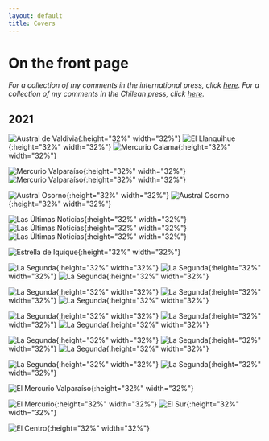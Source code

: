 ```yaml
---
layout: default
title: Covers
---
```


<h1>On the front page</h1>

*For a collection of my comments in the international press, click [here](https://kennethbunker.github.io/press). For a collection of my comments in the Chilean press, click [here](https://kennethbunker.github.io/prensa).*


## 2021

![Austral de Valdivia](/img/20211212%20-%20AustralValdivia.png){:height="32%" width="32%"} ![El Llanquihue](/img/20211212%20-%20El_Llanquihue.png){:height="32%" width="32%"} ![Mercurio Calama](/img/20211212%20-%20MercurioCalama.png){:height="32%" width="32%"}

![Mercurio Valparaíso](/img/20211212%20-%20MercurioValpo.png){:height="32%" width="32%"} ![Mercurio Valparaíso](/img/20210411%20-%20MercurioValpo.png){:height="32%" width="32%"}

![Austral Osorno](/img/20211212%20-%20AustralOsorno.png){:height="32%" width="32%"} ![Austral Osorno](/img/20210411%20-%20AustralOsorno.png){:height="32%" width="32%"}

![Las Últimas Noticias](/img/20210719%20-%20LUN.png){:height="32%" width="32%"} ![Las Últimas Noticias](/img/20210720%20-%20LUN.png){:height="32%" width="32%"} ![Las Últimas Noticias](/img/20211122%20-%20LUN.png){:height="32%" width="32%"}

![Estrella de Iquique](/img/20210411%20-%20Estrella_Iquique.png){:height="32%" width="32%"}

![La Segunda](/img/20211130%20-%20La%20Segunda.png){:height="32%" width="32%"} ![La Segunda](/img/20211124%20-%20La%20Segunda.png){:height="32%" width="32%"} ![La Segunda](/img/20210719%20-%20La%20Segunda.png){:height="32%" width="32%"}

![La Segunda](/img/20210806%20-%20La%20Segunda.png){:height="32%" width="32%"} ![La Segunda](/img/2021019%20-%20La%20Segunda.png){:height="32%" width="32%"} ![La Segunda](/img/20211004%20-%20La%20Segunda.png){:height="32%" width="32%"}

![La Segunda](/img/20210909%20-%20La%20Segunda.png){:height="32%" width="32%"} ![La Segunda](/img/20210824%20-%20La%20Segunda.png){:height="32%" width="32%"} ![La Segunda](/img/20210922%20-%20La%20Segunda.png){:height="32%" width="32%"}

![La Segunda](/img/20210924%20-%20La%20Segunda.png){:height="32%" width="32%"} ![La Segunda](/img/20210927%20-%20La%20Segunda.png){:height="32%" width="32%"} ![La Segunda](/img/20210905%20-%20La%20Segunda.png){:height="32%" width="32%"}

![La Segunda](/img/20210301%20-%20La%20Segunda.png){:height="32%" width="32%"} ![La Segunda](/img/20211203%20-%20La%20Segunda.png){:height="32%" width="32%"}

![El Mercurio Valparaíso](/img/20210808%20-%20MercurioValpo.png){:height="32%" width="32%"}

![El Mercurio](/img/20210225%20-%20Mercurio.png){:height="32%" width="32%"} ![El Sur](/img/20210411%20-%20El_Sur.png){:height="32%" width="32%"}

![El Centro](/img/20160522%20-%20El_Centro.png){:height="32%" width="32%"}
